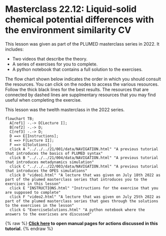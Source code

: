 # Masterclass 22.12: Liquid-solid chemical potential differences with the environment similarity CV

This lesson was given as part of the PLUMED masterclass series in 2022.  It includes:

* Two videos that describe the theory. 
* A series of exercises for you to complete.
* A python notebook that contains a full solution to the exercises.

The flow chart shown below indicates the order in which you should consult the resources.  You can click on the nodes to access the various resources.  Follow the thick black lines for the best results.  The resources that are connected by dashed lines are supplmentary resources that you may find useful when completing the exercise.

This lesson was the twelth masterclass in the 2022 series.

```mermaid
flowchart TB;
  A[ref1] -.-> D[Lecture I];
  B[ref2] -.-> D;
  C[ref3] -.-> D;
  D ==> E[Instructions];
  E ==> F[Lecture II];
  F ==> G[Solutions];
  click A "../../../21/001/data/NAVIGATION.html" "A previous tutorial that introduces the basics of PLUMED syntax"
  click B "../../../21/004/data/NAVIGATION.html" "A previous tutorial that introduces metadynamics simulation"
  click C "../../../22/003/data/NAVIGATION.html" "A previous tutorial that introduces the OPES simulations"
  click D "video1.html" "A lecture that was given on July 18th 2022 as part of the plumed masterclass series that introduces you to the exercises in this lesson"
  click E "INSTRUCTIONS.html" "Instructions for the exercise that you are supposed to complete"
  click F "video2.html" "A lecture that was given on July 25th 2022 as part of the plumed masterclass series that goes through the solutions to the exercises in the lesson"
  click G "ExerciseSolutions.html" "A python notebook where the answers to the exericses are discussed"
```
{% raw %}
<b><a href="https://www.plumed.org/doc-master/user-doc/html/actionlist/?actions=HISTOGRAM,CUSTOM,MATHEVAL,Q6,OPES_METAD,ONES,LOWER_WALLS,MORE_THAN,GROUP,DISTANCE_MATRIX,ENVIRONMENTSIMILARITY,MATRIX_VECTOR_PRODUCT,DUMPGRID,SUM,UPPER_WALLS,MEAN" target="_blank">Click here</a> to open manual pages for actions discussed in this tutorial.</b>
{% endraw %}
